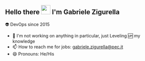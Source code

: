 ## Hello there <img src="https://media.giphy.com/media/hvRJCLFzcasrR4ia7z/giphy.gif" width="30px"> I'm Gabriele Zigurella

:alien: DevOps since 2015

- 🔭 I'm not working on anything in particular, just Leveling 🆙 my knowledge
- 📫 How to reach me for jobs: gabriele.zigurella@pec.it
- 😄 Pronouns: He/His
